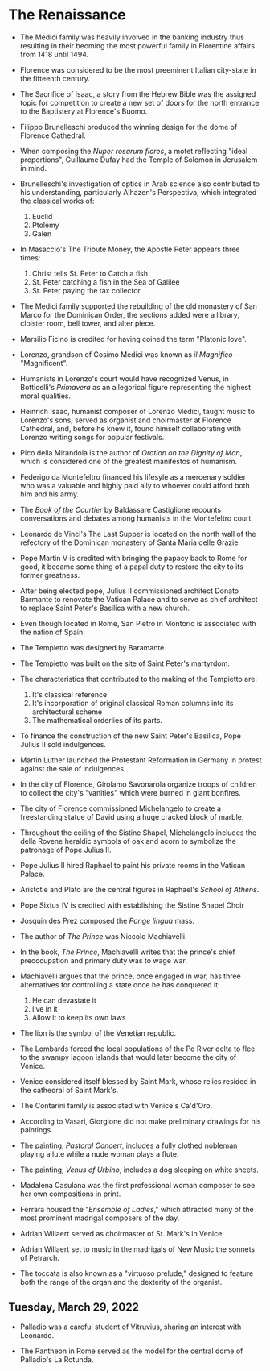 # The Renaissance

* The Medici family was heavily involved in the banking industry thus resulting in their beoming the most powerful family in Florentine affairs from 1418 until 1494.

* Florence was considered to be the most preeminent Italian city-state in the fifteenth century.

* The Sacrifice of Isaac, a story from the Hebrew Bible was the assigned topic for competition to create a new set of doors for the north entrance to the Baptistery at Florence's Buomo.

* Filippo Brunelleschi produced the winning design for the dome of Florence Cathedral.

* When composing the *Nuper rosarum flores*, a motet reflecting "ideal proportions", Guillaume Dufay had the Temple of Solomon in Jerusalem in mind.

* Brunelleschi's investigation of optics in Arab science also contributed to his understanding, particularly Alhazen's Perspectiva, which integrated the classical works of:
  1. Euclid
  2. Ptolemy
  3. Galen

* In Masaccio's The Tribute Money, the Apostle Peter appears three times:
  1. Christ tells St. Peter to Catch a fish
  2. St. Peter catching a fish in the Sea of Galilee
  3. St. Peter paying the tax collector

* The Medici family supported the rebuilding of the old monastery of San Marco for the Dominican Order, the sections added were a library, cloister room, bell tower, and alter piece.

* Marsilio Ficino is credited for having coined the term "Platonic love".

* Lorenzo, grandson of Cosimo Medici was known as *il Magnifico* -- "Magnificent".

* Humanists in Lorenzo's court would have recognized Venus, in Botticelli's *Primavera* as an allegorical figure representing the highest moral qualities.

* Heinrich Isaac, humanist composer of Lorenzo Medici, taught music to Lorenzo's sons, served as organist and choirmaster at Florence Cathedral, and, before he knew it, found himself collaborating with Lorenzo writing songs for popular festivals.

* Pico della Mirandola is the author of *Oration on the Dignity of Man*, which is considered one of the greatest manifestos of humanism.

* Federigo da Montefeltro financed his lifesyle as a mercenary soldier who was a valuable and highly paid ally to whoever could afford both him and his army.

* The *Book of the Courtier* by Baldassare Castiglione recounts conversations and debates among humanists in the Montefeltro court.

* Leonardo de Vinci's The Last Supper is located on the north wall of the refectory of the Dominican monastery of Santa Maria delle Grazie.

* Pope Martin V is credited with bringing the papacy back to Rome for good, it became some thing of a papal duty to restore the city to its former greatness.

* After being elected pope, Julius II commissioned architect Donato Barmante to renovate the Vatican Palace and to serve as chief architect to replace Saint Peter's Basilica with a new church.

* Even though located in Rome, San Pietro in Montorio is associated with the nation of Spain.

* The Tempietto was designed by Baramante.

* The Tempietto was built on the site of Saint Peter's martyrdom.

* The characteristics that contributed to the making of the Tempietto are:
  1. It's classical reference
  2. It's incorporation of original classical Roman columns into its architectural scheme
  3. The mathematical orderlies of its parts.

* To finance the construction of the new Saint Peter's Basilica, Pope Julius II sold indulgences.

* Martin Luther launched the Protestant Reformation in Germany in protest against the sale of indulgences.

* In the city of Florence, Girolamo Savonarola organize troops of children to collect the city's "vanities" which were burned in giant bonfires.

* The city of Florence commissioned Michelangelo to create a freestanding statue of David using a huge cracked block of marble.

* Throughout the ceiling of the Sistine Shapel, Michelangelo includes the della Rovene heraldic symbols of oak and acorn to symbolize the patronage of Pope Julius II.

* Pope Julius II hired Raphael to paint his private rooms in the Vatican Palace.

* Aristotle and Plato are the central figures in Raphael's *School of Athens*.

* Pope Sixtus IV is credited with establishing the Sistine Shapel Choir

* Josquin des Prez composed the *Pange lingua* mass.

* The author of *The Prince* was Niccolo Machiavelli.

* In the book, *The Prince*, Machiavelli writes that the prince's chief preoccupation and primary duty was to wage war.

* Machiavelli argues that the prince, once engaged in war, has three alternatives for controlling a state once he has conquered it:
  1. He can devastate it
  2. live in it
  3. Allow it to keep its own laws

* The lion is the symbol of the Venetian republic.

* The Lombards forced the local populations of the Po River delta to flee to the swampy lagoon islands that would later become the city of Venice.

* Venice considered itself blessed by Saint Mark, whose relics resided in the cathedral of Saint Mark's.

* The Contarini family is associated with Venice's Ca'd'Oro.

* According to Vasari, Giorgione did not make preliminary drawings for his paintings.

* The painting, *Pastoral Concert*, includes a fully clothed nobleman playing a lute while a nude woman plays a flute.

* The painting, *Venus of Urbino*, includes a dog sleeping on white sheets.

* Madalena Casulana was the first professional woman composer to see her own compositions in print.

* Ferrara housed the "*Ensemble of Ladies*," which attracted many of the most prominent madrigal composers of the day.

* Adrian Willaert served as choirmaster of St. Mark's in Venice.

* Adrian Willaert set to music in the madrigals of New Music the sonnets of Petrarch.

* The toccata is also known as a "virtuoso prelude," designed to feature both the range of the organ and the dexterity of the organist.

## Tuesday, March 29, 2022

* Palladio was a careful student of Vitruvius, sharing an interest with Leonardo.

* The Pantheon in Rome served as the model for the central dome of Palladio's La Rotunda.
